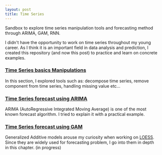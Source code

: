 ```yaml
---
layout: post
title: Time Series
---
```


Sandbox to explore time series manipulation tools and forecasting method through ARIMA, GAM, RNN.

I didn't have the opportunity to work on time series  throughout my young career. As I think it is an  important field in data analysis and prediction, I created this repository (and now this post) to practice and learn on concrete examples.

### [Time Series basics Manipulations]({{site.baseurl}}/time-series/basics)

In this section, I explored tools such as: decompose time series, remove component from time series, handling missing value etc...



### [Time Series forecast using ARIMA]({{site.baseurl}}/time-series/arima)

ARIMA (AutoRegressive Integrated Moving Average) is one of the most known forecast algorithm. I tried to explain it with a practical example. 



### [Time Series forecast using GAM]({{site.baseurl}}/time-series/gam)

 Generalized Additive models arouse my curiosity when working on [LOESS](https://en.wikipedia.org/wiki/Local_regression). Since they are widely used for forecasting problem, I go into them in depth in this chapter. (in progress)